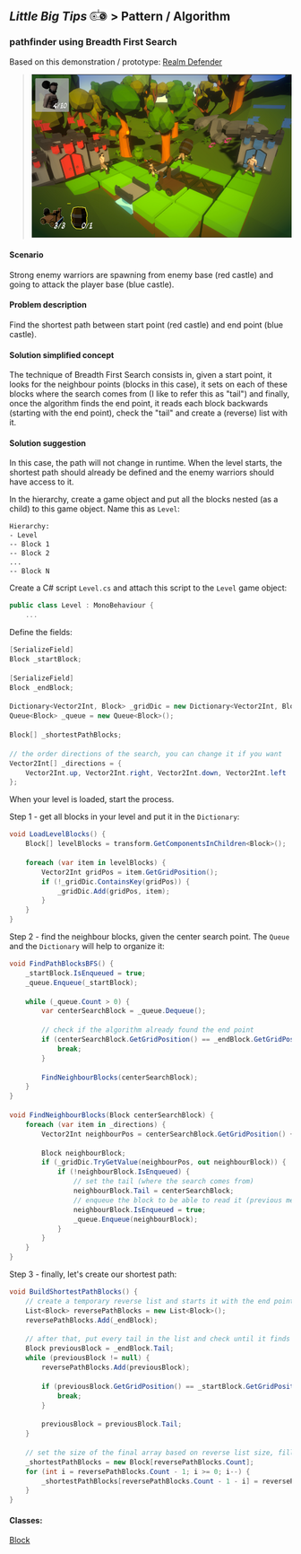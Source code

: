 ## _**Little Big Tips**_ ![Joystick](https://raw.githubusercontent.com/alissin/alissin.github.io/master/images/joystick.png) > Pattern / Algorithm

### pathfinder using Breadth First Search

Based on this demonstration / prototype: [Realm Defender](https://simmer.io/@alissin/realm-defender)

> ![Realm Defender](https://raw.githubusercontent.com/alissin/alissin.github.io/master/demonstration-projects/realm-defender.png)

#### Scenario
Strong enemy warriors are spawning from enemy base (red castle) and going to attack the player base (blue castle).

#### Problem description
Find the shortest path between start point (red castle) and end point (blue castle).

#### Solution simplified concept
The technique of Breadth First Search consists in, given a start point, it looks for the neighbour points (blocks in this case), it sets on each of these blocks where the search comes from (I like to refer this as "tail") and finally, once the algorithm finds the end point, it reads each block backwards (starting with the end point), check the "tail" and create a (reverse) list with it.

#### Solution suggestion
In this case, the path will not change in runtime. When the level starts, the shortest path should already be defined and the enemy warriors should have access to it.

In the hierarchy, create a game object and put all the blocks nested (as a child) to this game object. Name this as `Level`:

```
Hierarchy:
- Level
-- Block 1
-- Block 2
...
-- Block N
```

 Create a C# script `Level.cs` and attach this script to the `Level` game object:

```csharp
public class Level : MonoBehaviour {
    ...
```

Define the fields:

```csharp
[SerializeField]
Block _startBlock;

[SerializeField]
Block _endBlock;

Dictionary<Vector2Int, Block> _gridDic = new Dictionary<Vector2Int, Block>();
Queue<Block> _queue = new Queue<Block>();

Block[] _shortestPathBlocks;

// the order directions of the search, you can change it if you want
Vector2Int[] _directions = {
    Vector2Int.up, Vector2Int.right, Vector2Int.down, Vector2Int.left
};
```

When your level is loaded, start the process.

Step 1 - get all blocks in your level and put it in the `Dictionary`:

```csharp
void LoadLevelBlocks() {
    Block[] levelBlocks = transform.GetComponentsInChildren<Block>();

    foreach (var item in levelBlocks) {
        Vector2Int gridPos = item.GetGridPosition();
        if (!_gridDic.ContainsKey(gridPos)) {
            _gridDic.Add(gridPos, item);
        }
    }
}
```

Step 2 - find the neighbour blocks, given the center search point. The `Queue` and the `Dictionary` will help to organize it:

```csharp
void FindPathBlocksBFS() {
    _startBlock.IsEnqueued = true;
    _queue.Enqueue(_startBlock);

    while (_queue.Count > 0) {
        var centerSearchBlock = _queue.Dequeue();

        // check if the algorithm already found the end point
        if (centerSearchBlock.GetGridPosition() == _endBlock.GetGridPosition()) {
            break;
        }

        FindNeighbourBlocks(centerSearchBlock);
    }
}

void FindNeighbourBlocks(Block centerSearchBlock) {
    foreach (var item in _directions) {
        Vector2Int neighbourPos = centerSearchBlock.GetGridPosition() + item;

        Block neighbourBlock;
        if (_gridDic.TryGetValue(neighbourPos, out neighbourBlock)) {
            if (!neighbourBlock.IsEnqueued) {
                // set the tail (where the search comes from)
                neighbourBlock.Tail = centerSearchBlock;
                // enqueue the block to be able to read it (previous method)
                neighbourBlock.IsEnqueued = true;
                _queue.Enqueue(neighbourBlock);
            }
        }
    }
}
```

Step 3 - finally, let's create our shortest path:

```csharp
void BuildShortestPathBlocks() {
    // create a temporary reverse list and starts it with the end point
    List<Block> reversePathBlocks = new List<Block>();
    reversePathBlocks.Add(_endBlock);

    // after that, put every tail in the list and check until it finds the start point
    Block previousBlock = _endBlock.Tail;
    while (previousBlock != null) {
        reversePathBlocks.Add(previousBlock);

        if (previousBlock.GetGridPosition() == _startBlock.GetGridPosition()) {
            break;
        }

        previousBlock = previousBlock.Tail;
    }

    // set the size of the final array based on reverse list size, fill it in a reverse mode and here we go: our shortest path blocks!
    _shortestPathBlocks = new Block[reversePathBlocks.Count];
    for (int i = reversePathBlocks.Count - 1; i >= 0; i--) {
        _shortestPathBlocks[reversePathBlocks.Count - 1 - i] = reversePathBlocks[i];
    }
}
```

#### Classes:
[Block](./Block.cs)
